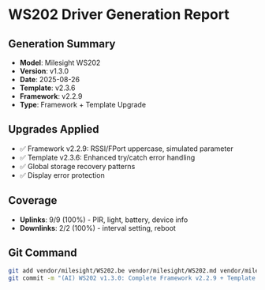 # WS202 Driver Generation Report

## Generation Summary
- **Model**: Milesight WS202  
- **Version**: v1.3.0
- **Date**: 2025-08-26
- **Template**: v2.3.6
- **Framework**: v2.2.9
- **Type**: Framework + Template Upgrade

## Upgrades Applied
- ✅ Framework v2.2.9: RSSI/FPort uppercase, simulated parameter
- ✅ Template v2.3.6: Enhanced try/catch error handling
- ✅ Global storage recovery patterns
- ✅ Display error protection

## Coverage
- **Uplinks**: 9/9 (100%) - PIR, light, battery, device info
- **Downlinks**: 2/2 (100%) - interval setting, reboot

## Git Command
```bash
git add vendor/milesight/WS202.be vendor/milesight/WS202.md vendor/milesight/WS202-REPORT.md vendor/milesight/WS202-REQ.md
git commit -m "(AI) WS202 v1.3.0: Complete Framework v2.2.9 + Template v2.3.6 upgrade with documentation"
```
